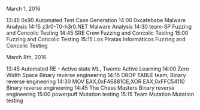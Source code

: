 March 1, 2016

13:45   0x90	            Automated Test Case Generation
14:00   0xcafebabe	      Malware Analysis
14:15   z3r0-T0-h3r0.NET	Malware Analysis
14:30   team-SP	          Fuzzing and Concolic Testing
14:45   SRE Crew	        Fuzzing and Concolic Testing
15:00   <team>	          Fuzzing and Concolic Testing
15:15   Los Piratas Informáticos	  Fuzzing and Concolic Testing

March 8th, 2016

13:45   Automated RE - Active state ML, Twente	Active Learning
14:00   Zero Width Space	Binary reverse engineering
14:15   DROP TABLE team;	Binary reverse engineering
14:30   MOV EAX,0xF46881CE;XOR EAX,0xFFC54110	Binary reverse engineering
14:45   The Chess Masters	Binary reverse engineering
15:00   powerpuff	        Mutation testing
15:15   Team Mutation	    Mutation testing
